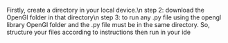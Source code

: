 <p>Firstly, create a directory in your local device.\n
step 2: download the OpenGl folder in that directory\n
step 3: to run any .py file using the opengl library OpenGl folder and the .py file must be in the same directory. So, structure your files according to instructions then run in your ide</p>
